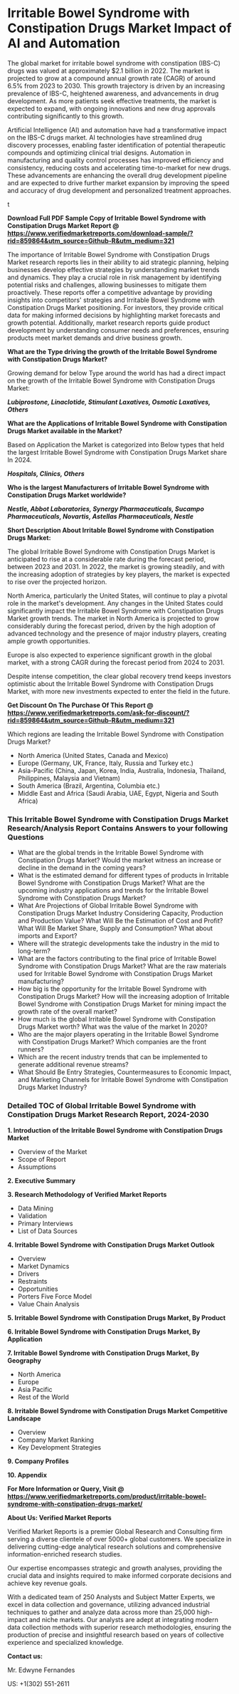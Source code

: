 <meta name="title" content="Global Irritable Bowel Syndrome with Constipation Drugs Market Impact of AI and Automation"><meta name="description" content="The global market for irritable bowel syndrome with constipation (IBS-C) drugs was valued at approximately $2.1 billion in 2022. The market is projected to grow at a c"><meta name="title" content="Irritable Bowel Syndrome with Constipation Drugs Market Size, Share, Scope, Trends, Growth, Opportunities, Analysis, Forecast"><h1>Irritable Bowel Syndrome with Constipation Drugs Market Impact of AI and Automation</h1><p>The global market for irritable bowel syndrome with constipation (IBS-C) drugs was valued at approximately $2.1 billion in 2022. The market is projected to grow at a compound annual growth rate (CAGR) of around 6.5% from 2023 to 2030. This growth trajectory is driven by an increasing prevalence of IBS-C, heightened awareness, and advancements in drug development. As more patients seek effective treatments, the market is expected to expand, with ongoing innovations and new drug approvals contributing significantly to this growth.</p><p>Artificial Intelligence (AI) and automation have had a transformative impact on the IBS-C drugs market. AI technologies have streamlined drug discovery processes, enabling faster identification of potential therapeutic compounds and optimizing clinical trial designs. Automation in manufacturing and quality control processes has improved efficiency and consistency, reducing costs and accelerating time-to-market for new drugs. These advancements are enhancing the overall drug development pipeline and are expected to drive further market expansion by improving the speed and accuracy of drug development and personalized treatment approaches.</p>t</p><p id="" class=""><strong>Download Full PDF Sample Copy of Irritable Bowel Syndrome with Constipation Drugs Market Report @ <a href="https://www.verifiedmarketreports.com/download-sample/?rid=859864&utm_source=Github-R&utm_medium=321" target="_blank">https://www.verifiedmarketreports.com/download-sample/?rid=859864&utm_source=Github-R&utm_medium=321</a></strong></p><p>The importance of&nbsp;Irritable Bowel Syndrome with Constipation Drugs Market research reports lies in their ability to aid strategic planning, helping businesses develop effective strategies by understanding market trends and dynamics. They play a crucial role in risk management by identifying potential risks and challenges, allowing businesses to mitigate them proactively. These reports offer a competitive advantage by providing insights into competitors' strategies and Irritable Bowel Syndrome with Constipation Drugs Market positioning. For investors, they provide critical data for making informed decisions by highlighting market forecasts and growth potential. Additionally, market research reports guide product development by understanding consumer needs and preferences, ensuring products meet market demands and drive business growth.</p><p><strong>What are the&nbsp;Type driving the growth of the Irritable Bowel Syndrome with Constipation Drugs Market?</strong></p><p id="" class="">Growing demand for below Type around the world has had a direct impact on the growth of the Irritable Bowel Syndrome with Constipation Drugs Market:</p><em><strong>Lubiprostone, Linaclotide, Stimulant Laxatives, Osmotic Laxatives, Others</strong></em></p><strong>What are the&nbsp;Applications&nbsp;of Irritable Bowel Syndrome with Constipation Drugs Market available in the Market?</strong></p><p id="" class="">Based on Application the Market is categorized into Below types that held the largest Irritable Bowel Syndrome with Constipation Drugs Market share In 2024.</p><em><strong>Hospitals, Clinics, Others</strong></em></p><strong>Who is the largest Manufacturers of Irritable Bowel Syndrome with Constipation Drugs Market worldwide?</strong></p><p><em><strong>Nestle, Abbot Laboratories, Synergy Pharmaceuticals, Sucampo Pharmaceuticals, Novartis, Astellas Pharmaceuticals, Nestle</strong></em></p><p id="" class=""><strong>Short Description About Irritable Bowel Syndrome with Constipation Drugs Market:</strong></p><p>The global Irritable Bowel Syndrome with Constipation Drugs Market is anticipated to rise at a considerable rate during the forecast period, between 2023 and 2031. In 2022, the market is growing steadily, and with the increasing adoption of strategies by key players, the market is expected to rise over the projected horizon.</p><p>North America, particularly the United States, will continue to play a pivotal role in the market's development. Any changes in the United States could significantly impact the Irritable Bowel Syndrome with Constipation Drugs Market growth trends. The market in North America is projected to grow considerably during the forecast period, driven by the high adoption of advanced technology and the presence of major industry players, creating ample growth opportunities.</p><p>Europe is also expected to experience significant growth in the global market, with a strong CAGR during the forecast period from 2024 to 2031.</p><p>Despite intense competition, the clear global recovery trend keeps investors optimistic about the Irritable Bowel Syndrome with Constipation Drugs Market, with more new investments expected to enter the field in the future.</p><p id="" class=""><strong>Get Discount On The Purchase Of This Report @ <a href="https://www.verifiedmarketreports.com/ask-for-discount/?rid=859864&utm_source=Github-R&utm_medium=321" target="_blank">https://www.verifiedmarketreports.com/ask-for-discount/?rid=859864&utm_source=Github-R&utm_medium=321</a></strong></p>Which regions are leading the Irritable Bowel Syndrome with Constipation Drugs Market?</p><ul><li>North America (United States, Canada and Mexico)</li><li>Europe (Germany, UK, France, Italy, Russia and Turkey etc.)</li><li>Asia-Pacific (China, Japan, Korea, India, Australia, Indonesia, Thailand, Philippines, Malaysia and Vietnam)</li><li>South America (Brazil, Argentina, Columbia etc.)</li><li>Middle East and Africa (Saudi Arabia, UAE, Egypt, Nigeria and South Africa)</li></ul><h3 id="" class="">This Irritable Bowel Syndrome with Constipation Drugs Market Research/Analysis Report Contains Answers to your following Questions</h3><ul><li>What are the global trends in the Irritable Bowel Syndrome with Constipation Drugs Market? Would the market witness an increase or decline in the demand in the coming years?</li><li>What is the estimated demand for different types of products in Irritable Bowel Syndrome with Constipation Drugs Market? What are the upcoming industry applications and trends for the Irritable Bowel Syndrome with Constipation Drugs Market?</li><li>What Are Projections of Global Irritable Bowel Syndrome with Constipation Drugs Market Industry Considering Capacity, Production and Production Value? What Will Be the Estimation of Cost and Profit? What Will Be Market Share, Supply and Consumption? What about imports and Export?</li><li>Where will the strategic developments take the industry in the mid to long-term?</li><li>What are the factors contributing to the final price of Irritable Bowel Syndrome with Constipation Drugs Market? What are the raw materials used for Irritable Bowel Syndrome with Constipation Drugs Market manufacturing?</li><li>How big is the opportunity for the Irritable Bowel Syndrome with Constipation Drugs Market? How will the increasing adoption of Irritable Bowel Syndrome with Constipation Drugs Market for mining impact the growth rate of the overall market?</li><li>How much is the global Irritable Bowel Syndrome with Constipation Drugs Market worth? What was the value of the market In 2020?</li><li>Who are the major players operating in the Irritable Bowel Syndrome with Constipation Drugs Market? Which companies are the front runners?</li><li>Which are the recent industry trends that can be implemented to generate additional revenue streams?</li><li>What Should Be Entry Strategies, Countermeasures to Economic Impact, and Marketing Channels for Irritable Bowel Syndrome with Constipation Drugs Market Industry?</li></ul><h3 id="" class="">Detailed TOC of Global Irritable Bowel Syndrome with Constipation Drugs Market Research Report, 2024-2030</h3><p id="" class=""><strong>1. Introduction of the Irritable Bowel Syndrome with Constipation Drugs Market</strong></p><ul><li>Overview of the Market</li><li>Scope of Report</li><li>Assumptions</li></ul><p id="" class=""><strong>2. Executive Summary</strong></p><p id="" class=""><strong>3. Research Methodology of Verified Market Reports</strong></p><ul><li>Data Mining</li><li>Validation</li><li>Primary Interviews</li><li>List of Data Sources</li></ul><p id="" class=""><strong>4. Irritable Bowel Syndrome with Constipation Drugs Market Outlook</strong></p><ul><li>Overview</li><li>Market Dynamics</li><li>Drivers</li><li>Restraints</li><li>Opportunities</li><li>Porters Five Force Model</li><li>Value Chain Analysis</li></ul><p id="" class=""><strong>5. Irritable Bowel Syndrome with Constipation Drugs Market, By Product</strong></p><p id="" class=""><strong>6. Irritable Bowel Syndrome with Constipation Drugs Market, By Application</strong></p><p id="" class=""><strong>7. Irritable Bowel Syndrome with Constipation Drugs Market, By Geography</strong></p><ul><li>North America</li><li>Europe</li><li>Asia Pacific</li><li>Rest of the World</li></ul><p id="" class=""><strong>8. Irritable Bowel Syndrome with Constipation Drugs Market Competitive Landscape</strong></p><ul><li>Overview</li><li>Company Market Ranking</li><li>Key Development Strategies</li></ul><p id="" class=""><strong>9. Company Profiles</strong></p><p id="" class=""><strong>10. Appendix</strong></p><p id="" class=""><strong>For More Information or Query, Visit @ <a href="https://www.verifiedmarketreports.com/product/irritable-bowel-syndrome-with-constipation-drugs-market/" target="_blank">https://www.verifiedmarketreports.com/product/irritable-bowel-syndrome-with-constipation-drugs-market/</a></strong></p><p id="" class=""><strong>About Us: Verified Market Reports</strong></p><p id="" class="">Verified Market Reports is a premier Global Research and Consulting firm serving a diverse clientele of over 5000+ global customers. We specialize in delivering cutting-edge analytical research solutions and comprehensive information-enriched research studies.</p><p id="" class="">Our expertise encompasses strategic and growth analyses, providing the crucial data and insights required to make informed corporate decisions and achieve key revenue goals.</p><p id="" class="">With a dedicated team of 250 Analysts and Subject Matter Experts, we excel in data collection and governance, utilizing advanced industrial techniques to gather and analyze data across more than 25,000 high-impact and niche markets. Our analysts are adept at integrating modern data collection methods with superior research methodologies, ensuring the production of precise and insightful research based on years of collective experience and specialized knowledge.</p><p id="" class=""><strong>Contact us:</strong></p><p id="" class="">Mr. Edwyne Fernandes</p><p id="" class="">US: +1(302) 551-2611</p>